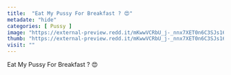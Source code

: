 ```yaml
---
title:  "Eat My Pussy For Breakfast ? 😍"
metadate: "hide"
categories: [ Pussy ]
image: "https://external-preview.redd.it/mKwwVCRbU_j-_nnx7XET0n6C3SJs1606ibiDnW2jKYw.jpg?auto=webp&s=b13553f52a9d3f333444311598718f5f1b85f68e"
thumb: "https://external-preview.redd.it/mKwwVCRbU_j-_nnx7XET0n6C3SJs1606ibiDnW2jKYw.jpg?width=1080&crop=smart&auto=webp&s=22cd33256834a7dd3b114bbae9aef0d1cf9ca901"
visit: ""
---
```

Eat My Pussy For Breakfast ? 😍
